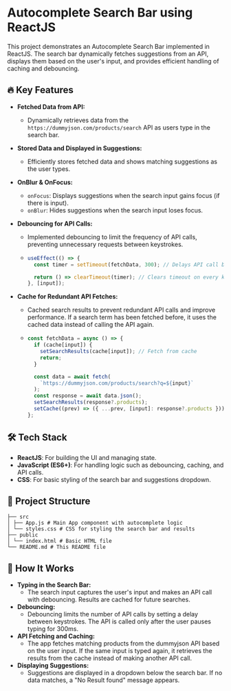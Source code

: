 # Autocomplete Search Bar using ReactJS

This project demonstrates an Autocomplete Search Bar implemented in ReactJS. The search bar dynamically fetches suggestions from an API, displays them based on the user's input, and provides efficient handling of caching and debouncing.

## 🔥 Key Features

- **Fetched Data from API:**
  - Dynamically retrieves data from the `https://dummyjson.com/products/search` API as users type in the search bar.
- **Stored Data and Displayed in Suggestions:**
  - Efficiently stores fetched data and shows matching suggestions as the user types.
- **OnBlur & OnFocus:**
  - `onFocus`: Displays suggestions when the search input gains focus (if there is input).
  - `onBlur`: Hides suggestions when the search input loses focus.
- **Debouncing for API Calls:**

  - Implemented debouncing to limit the frequency of API calls, preventing unnecessary requests between keystrokes.
  - ```javascript
    useEffect(() => {
      const timer = setTimeout(fetchData, 300); // Delays API call by 300ms

      return () => clearTimeout(timer); // Clears timeout on every keystroke
    }, [input]);
    ```

- **Cache for Redundant API Fetches:**

  - Cached search results to prevent redundant API calls and improve performance. If a search term has been fetched before, it uses the cached data instead of calling the API again.
  - ```javascript
    const fetchData = async () => {
      if (cache[input]) {
        setSearchResults(cache[input]); // Fetch from cache
        return;
      }

      const data = await fetch(
        `https://dummyjson.com/products/search?q=${input}`
      );
      const response = await data.json();
      setSearchResults(response?.products);
      setCache((prev) => ({ ...prev, [input]: response?.products })); // Save to cache
    };
    ```

## 🛠️ Tech Stack

- **ReactJS**: For building the UI and managing state.
- **JavaScript (ES6+)**: For handling logic such as debouncing, caching, and API calls.
- **CSS**: For basic styling of the search bar and suggestions dropdown.

## 📂 Project Structure

```
├── src
│ ├── App.js # Main App component with autocomplete logic
│ └── styles.css # CSS for styling the search bar and results
├── public
│ └── index.html # Basic HTML file
└── README.md # This README file
```

## 🚀 How It Works

- **Typing in the Search Bar:**
  - The search input captures the user's input and makes an API call with debouncing. Results are cached for future searches.
- **Debouncing:**
  - Debouncing limits the number of API calls by setting a delay between keystrokes. The API is called only after the user pauses typing for 300ms.
- **API Fetching and Caching:**
  - The app fetches matching products from the dummyjson API based on the user input. If the same input is typed again, it retrieves the results from the cache instead of making another API call.
- **Displaying Suggestions:**
  - Suggestions are displayed in a dropdown below the search bar. If no data matches, a "No Result found" message appears.
